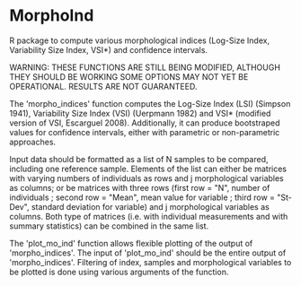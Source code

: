 # MorphoInd
R package to compute various morphological indices (Log-Size Index, Variability Size Index, VSI*) and confidence intervals.

WARNING: THESE FUNCTIONS ARE STILL BEING MODIFIED, ALTHOUGH THEY SHOULD BE WORKING SOME OPTIONS MAY NOT YET BE OPERATIONAL. RESULTS ARE NOT GUARANTEED.

The 'morpho_indices' function computes the Log-Size Index (LSI) (Simpson 1941), Variability Size Index (VSI) (Uerpmann 1982) and VSI* (modified version of VSI, Escarguel 2008). Additionally, it can produce bootstraped values for confidence intervals, either with parametric or non-parametric approaches.

Input data should be formatted as a list of N samples to be compared, including one reference sample. Elements of the list can either be matrices with varying numbers of individuals as rows and j morphological variables as columns; or be matrices with three rows (first row = "N", number of individuals ; second row = "Mean", mean value for variable ; third row = "St-Dev", standard deviation for variable) and j morphological variables as columns. Both type of matrices (i.e. with individual measurements and with summary statistics) can be combined in the same list.

The 'plot_mo_ind' function allows flexible plotting of the output of 'morpho_indices'. The input of 'plot_mo_ind' should be the entire output of 'morpho_indices'. Filtering of index, samples and morphological variables to be plotted is done using various arguments of the function.
